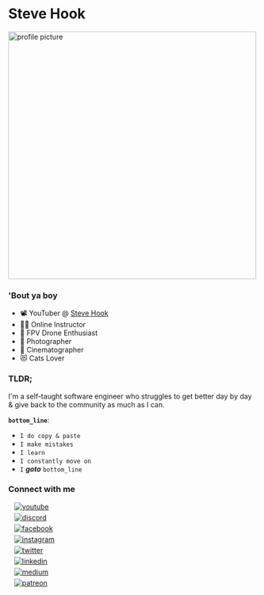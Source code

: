 # Steve Hook

<img alt="profile picture" height="500px" src="https://rawcdn.githack.com/steevehook/steevehook/08e319ed33a76dc775bcac10a726b05160aa1af8/images/stevehook.png"/>

### 'Bout ya boy

- 📽 YouTuber @ [Steve Hook](https://www.youtube.com/c/SteveHook)
- 👨‍🎓 Online Instructor
- 🚁 FPV Drone Enthusiast
- 📸 Photographer
- 🎥 Cinematographer
- 😻 Cats Lover

### TLDR;

I'm a self-taught software engineer who struggles to get better
day by day & give back to the community as much as I can.

**`bottom_line`**:
- `I do copy & paste`
- `I make mistakes`
- `I learn`
- `I constantly move on`
- `I` ***goto*** `bottom_line`

### Connect with me

<div>
    &nbsp;&nbsp; <a href="https://www.youtube.com/c/SteveHook" target="_blank">
        <img src="https://img.shields.io/badge/youtube-%2324292e.svg?&style=for-the-badge&logo=youtube&logoColor=white" alt="youtube" style="margin-bottom: 5px;"/>
    </a>
    <br/>
    &nbsp;&nbsp; <a href="https://discord.gg/wJKGV9Vb" target="_blank">
        <img src="https://img.shields.io/badge/discord-%2324292e.svg?&style=for-the-badge&logo=discord&logoColor=white" alt="discord" style="margin-bottom: 5px;"/>
    </a>
    <br/>
    &nbsp;&nbsp; <a href="https://www.facebook.com/steevehookfb" target="_blank">
        <img src="https://img.shields.io/badge/facebook-%2324292e.svg?&style=for-the-badge&logo=facebook&logoColor=white" alt="facebook" style="margin-bottom: 5px;"/>
    </a>
    <br/>
    &nbsp;&nbsp; <a href="http://instagram.com/steevehook" target="_blank">
        <img src="https://img.shields.io/badge/instagram-%2324292e.svg?&style=for-the-badge&logo=instagram&logoColor=white" alt="instagram" style="margin-bottom: 5px;"/>
    </a>
    <br/>
    &nbsp;&nbsp; <a href="https://twitter.com/steevehook" target="_blank">
        <img src="https://img.shields.io/badge/twitter-%2324292e.svg?&style=for-the-badge&logo=twitter&logoColor=white" alt="twitter" style="margin-bottom: 5px;"/>
    </a>
    <br/>
    &nbsp;&nbsp; <a href="https://www.linkedin.com/in/steevehook/" target="_blank">
        <img src="https://img.shields.io/badge/linkedin-%2324292e.svg?&style=for-the-badge&logo=linkedin&logoColor=white" alt="linkedin" style="margin-bottom: 5px;"/>
    </a>
    <br/>
    &nbsp;&nbsp; <a href="https://medium.com/@steevehook" target="_blank">
        <img src="https://img.shields.io/badge/medium-%2324292e.svg?&style=for-the-badge&logo=medium&logoColor=white" alt="medium" style="margin-bottom: 5px;"/>
    </a>
    <br/>
    &nbsp;&nbsp; <a href="https://www.patreon.com/steevehook" target="_blank">
        <img src="https://img.shields.io/badge/patreon-%2324292e.svg?&style=for-the-badge&logo=patreon&logoColor=white" alt="patreon" style="margin-bottom: 5px;"/>
    </a>
</div>
